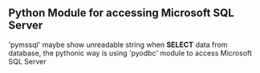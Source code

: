 ## Python Module for accessing Microsoft SQL Server 
'pymssql' maybe show unreadable string when **SELECT** data from database, 
the pythonic way is using 'pyodbc' module to access Microsoft SQL Server
